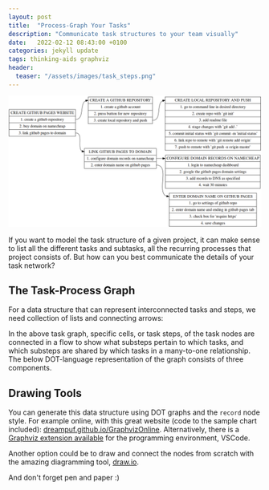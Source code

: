 ```yaml
---
layout: post
title:  "Process-Graph Your Tasks"
description: "Communicate task structures to your team visually"
date:   2022-02-12 08:43:00 +0100
categories: jekyll update
tags: thinking-aids graphviz
header:
  teaser: "/assets/images/task_steps.png"
---
```


<img src="/assets/images/task_steps.png" alt="task_step">

If you want to model the task structure of a given project, it can make sense to list all the different tasks and subtasks, all the recurring processes that project consists of. But how can you best communicate the details of your task network?

## The Task-Process Graph

For a data structure that can represent interconnected tasks and steps, we need collection of lists and connecting arrows:

In the above task graph, specific cells, or task steps, of the task nodes are connected in a flow to show what substeps pertain to which tasks, and which substeps are shared by which tasks in a many-to-one relationship. The below DOT-language representation of the graph consists of three components.

## Drawing Tools

You can generate this data structure using DOT graphs and the `record` node style.
For example online, with this great website (code to the sample chart included):
[dreampuf.github.io/GraphvizOnline](https://dreampuf.github.io/GraphvizOnline/#digraph%20tasks_steps%20%7B%0Agraph%20%5B%0A%20%20%20%20labelloc%3D%22t%22%0A%20%20%20%20fontsize%3D30%0A%20%20%20%20label%3D%22Task%20Chart%3A%20Making%20a%20Github%20Pages%20Website%22%0A%20%20%20%20rankdir%20%3D%20%22LR%22%0A%5D%3B%0Anode%20%5B%0Afontsize%20%3D%20%2216%22%20%0A%5D%3B%0Aedge%20%5B%0A%5D%3B%0A%22CREATE%20A%20GITHUB%20PAGES%20WEBSITE%22%20%5B%0Alabel%20%3D%20%22%3Cf0%3E%20CREATE%20GITHUB%20PAGES%20WEBSITE%20%7C%20%3Cf1%3E%201.%20create%20a%20github%20repository%20%7C%20%3Cf2%3E%202.%20buy%20domain%20on%20namecheap%20%7C%0A%3Cf3%3E%203.%20link%20github%20pages%20to%20domain%22%0Ashape%20%3D%20%22record%22%0A%5D%3B%0A%22CREATE%20A%20GITHUB%20REPOSITORY%22%20%5B%0Alabel%20%3D%20%22%3Cf0%3E%20CREATE%20A%20GITHUB%20REPOSITORY%20%7C%20%3Cf1%3E%201.%20create%20a%20github%20account%20%7C%20%3Cf2%3E%202.%20press%20button%20for%20new%20repository%20%7C%20%3Cf3%3E%203.%20create%20local%20repository%20and%20push%22%0Ashape%20%3D%20%22record%22%0A%5D%3B%0A%22LINK%20GITHUB%20PAGES%20TO%20DOMAIN%22%20%5B%0Alabel%20%3D%20%22%3Cf0%3E%20LINK%20GITHUB%20PAGES%20TO%20DOMAIN%20%7C%20%3Cf1%3E%201.%20configure%20domain%20records%20on%20namecheap%20%7C%20%3Cf2%3E%202.%20enter%20domain%20name%20on%20github%20pages%22%0Ashape%20%3D%20%22record%22%0A%5D%3B%0A%0A%22CREATE%20LOCAL%20REPOSITORY%20AND%20PUSH%22%20%5B%0Alabel%20%3D%20%22%3Cf0%3E%20CREATE%20LOCAL%20REPOSITORY%20AND%20PUSH%20%7C%20%3Cf1%3E%201.%20go%20to%20command%20line%20in%20desired%20directory%20%7C%20%3Cf2%3E%202.%20create%20repo%20with%20%60git%20init'%20%7C%20%3Cf3%3E%203.%20add%20readme%20file%20%7C%0A%20%3Cf4%3E%204.%20stage%20changes%20with%20%60git%20add%20.%60%20%7C%20%3Cf5%3E%205.%20commit%20initial%20status%20with%20%60git%20commit%20-m%20'initial%20status'%20%7C%20%3Cf6%3E%206.%20link%20repo%20to%20remote%20with%20%60git%20remote%20add%20origin%60%20%0A%20%7C%20%3Cf7%3E%207.%20push%20to%20remote%20with%20%60git%20push%20-u%20origin%20master%60%22%0Ashape%20%3D%20%22record%22%0A%5D%3B%0A%22CONFIGURE%20DOMAIN%20RECORDS%20ON%20NAMECHEAP%22%20%5B%0Alabel%20%3D%20%22%3Cf0%3E%20CONFIGURE%20DOMAIN%20RECORDS%20ON%20NAMECHEAP%20%7C%20%3Cf1%3E%201.%20login%20to%20namecheap%20dashboard%20%7C%20%3Cf2%3E%202.%20google%20the%20github%20pages%20domain%20settings%20%7C%0A%3Cf3%3E%203.%20add%20records%20to%20DNS%20as%20specified%20%7C%20%3Cf4%3E%204.%20wait%2030%20minutes%22%0Ashape%20%3D%20%22record%22%0A%5D%3B%0A%22ENTER%20DOMAIN%20NAME%20ON%20GITHUB%20PAGES%22%20%5B%0Alabel%20%3D%20%22%3Cf0%3E%20ENTER%20DOMAIN%20NAME%20ON%20GITHUB%20PAGES%20%7C%20%3Cf1%3E%201.%20go%20to%20settings%20of%20github%20repo%20%7C%20%3Cf2%3E%202.%20enter%20domain%20name%20and%20ending%20in%20github%20pages%20tab%20%7C%0A%3Cf3%3E%203.%20check%20box%20for%20'require%20https'%20%7C%20%3Cf4%3E%204.%20save%20changes%22%0Ashape%20%3D%20%22record%22%0A%5D%3B%0A%0A%22CREATE%20A%20GITHUB%20PAGES%20WEBSITE%22%3Af1%20-%3E%20%22CREATE%20A%20GITHUB%20REPOSITORY%22%3Af0%20%5B%0Aid%20%3D%200%0A%5D%3B%0A%0A%22CREATE%20A%20GITHUB%20PAGES%20WEBSITE%22%3Af3%20-%3E%20%22LINK%20GITHUB%20PAGES%20TO%20DOMAIN%22%3Af0%20%5B%0Aid%20%3D%200%0A%5D%3B%0A%22CREATE%20A%20GITHUB%20REPOSITORY%22%3Af3%20-%3E%20%22CREATE%20LOCAL%20REPOSITORY%20AND%20PUSH%22%3Af0%20%5B%0Aid%20%3D%200%0A%5D%3B%0A%22LINK%20GITHUB%20PAGES%20TO%20DOMAIN%22%3Af1%20-%3E%20%22CONFIGURE%20DOMAIN%20RECORDS%20ON%20NAMECHEAP%22%3Af0%20%5B%0Aid%20%3D%200%0A%5D%3B%0A%22LINK%20GITHUB%20PAGES%20TO%20DOMAIN%22%3Af2%20-%3E%20%22ENTER%20DOMAIN%20NAME%20ON%20GITHUB%20PAGES%22%3Af0%20%5B%0Aid%20%3D%200%0A%5D%3B%0A%0A%0A%0A%7D). Alternatively, there is a [Graphviz extension available](https://marketplace.visualstudio.com/items?itemName=EFanZh.graphviz-preview) for the programming environment, VSCode.

Another option could be to draw and connect the nodes from scratch with the amazing diagramming tool, [draw.io](https://app.diagrams.net/).

And don't forget pen and paper :)